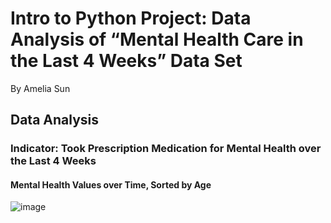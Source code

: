 # Intro to Python Project: Data Analysis of “Mental Health Care in the Last 4 Weeks” Data Set
By Amelia Sun

## Data Analysis

### Indicator: Took Prescription Medication for Mental Health over the Last 4 Weeks

#### Mental Health Values over Time, Sorted by Age
![image](https://github.com/user-attachments/assets/99c511af-7864-4ec3-b08b-b7e663477690)


